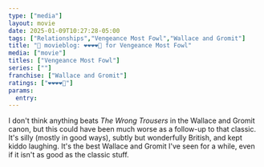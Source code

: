 ```yaml
---
type: ["media"]
layout: movie
date: 2025-01-09T10:27:28-05:00
tags: ["Relationships","Vengeance Most Fowl","Wallace and Gromit"]
title: "🍿 movieblog: ❤️❤️❤️❤️🖤 for Vengeance Most Fowl"
media: ["movie"]
titles: ["Vengeance Most Fowl"]
series: [""]
franchise: ["Wallace and Gromit"]
ratings: ["❤️❤️❤️❤️🖤"]
params:
  entry:
---
```

I don't think anything beats *The Wrong Trousers* in the Wallace and Gromit canon, but this could have been much worse as a follow-up to that classic. It's silly (mostly in good ways), subtly but wonderfully British, and kept kiddo laughing. It's the best Wallace and Gromit I've seen for a while, even if it isn't as good as the classic stuff.
